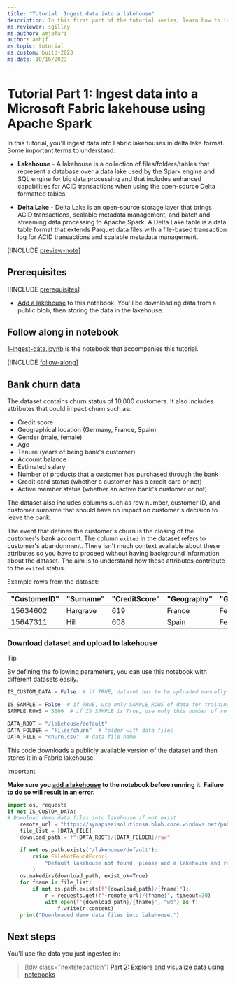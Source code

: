 ```yaml
---
title: "Tutorial: Ingest data into a lakehouse"
description: In this first part of the tutorial series, learn how to ingest a dataset into a Fabric lakehouse in delta lake format.
ms.reviewer: sgilley
ms.author: amjafari
author: amhjf
ms.topic: tutorial
ms.custom: build-2023
ms.date: 10/16/2023
---
```


# Tutorial Part 1: Ingest data into a Microsoft Fabric lakehouse using Apache Spark

In this tutorial, you'll ingest data into Fabric lakehouses in delta lake format. Some important terms to understand:

* **Lakehouse** - A lakehouse is a collection of files/folders/tables that represent a database over a data lake used by the Spark engine and SQL engine for big data processing and that includes enhanced capabilities for ACID transactions when using the open-source Delta formatted tables.

* **Delta Lake**  - Delta Lake is an open-source storage layer that brings ACID transactions, scalable metadata management, and batch and streaming data processing to Apache Spark. A Delta Lake table is a data table format that extends Parquet data files with a file-based transaction log for ACID transactions and scalable metadata management.

[!INCLUDE [preview-note](../includes/preview-note.md)]

## Prerequisites

[!INCLUDE [prerequisites](./includes/prerequisites.md)]

-  [Add a lakehouse](./tutorial-data-science-prepare-system.md#attach-a-lakehouse-to-the-notebooks) to this notebook. You'll be downloading data from a public blob, then storing the data in the lakehouse.

## Follow along in notebook

 [1-ingest-data.ipynb](https://github.com/microsoft/fabric-samples/blob/main/docs-samples/data-science/data-science-tutorial/01-ingest-data-into-fabric-lakehouse-using-apache-spark.ipynb) is the notebook that accompanies this tutorial.

[!INCLUDE [follow-along](./includes/follow-along.md)]

<!-- nbstart https://raw.githubusercontent.com/sdgilley/fabric-samples/sdg-new-happy-path/docs-samples/data-science/data-science-tutorial/1-ingest-data.ipynb -->


## Bank churn data

The dataset contains churn status of 10,000 customers. It also includes attributes that could impact churn such as:

* Credit score
* Geographical location (Germany, France, Spain)
* Gender (male, female)
* Age
* Tenure (years of being bank's customer)
* Account balance
* Estimated salary
* Number of products that a customer has purchased through the bank
* Credit card status (whether a customer has a credit card or not)
* Active member status (whether an active bank's customer or not)

The dataset also includes columns such as row number, customer ID, and customer surname that should have no impact on customer's decision to leave the bank. 

The event that defines the customer's churn is the closing of the customer's bank account. The column `exited` in the dataset refers to customer's abandonment. There isn't much context available about these attributes so you have to proceed without having background information about the dataset. The aim is to understand how these attributes contribute to the `exited` status.


Example rows from the dataset:

|"CustomerID"|"Surname"|"CreditScore"|"Geography"|"Gender"|"Age"|"Tenure"|"Balance"|"NumOfProducts"|"HasCrCard"|"IsActiveMember"|"EstimatedSalary"|"Exited"|
|---|---|---|---|---|---|---|---|---|---|---|---|---|
|15634602|Hargrave|619|France|Female|42|2|0.00|1|1|1|101348.88|1|
|15647311|Hill|608|Spain|Female|41|1|83807.86|1|0|1|112542.58|0|

### Download dataset and upload to lakehouse

> [!TIP]
> By defining the following parameters, you can use this notebook with different datasets easily.



```python
IS_CUSTOM_DATA = False  # if TRUE, dataset has to be uploaded manually

IS_SAMPLE = False  # if TRUE, use only SAMPLE_ROWS of data for training, otherwise use the entire data
SAMPLE_ROWS = 5000  # if IS_SAMPLE is True, use only this number of rows for training

DATA_ROOT = "/lakehouse/default"
DATA_FOLDER = "Files/churn"  # folder with data files
DATA_FILE = "churn.csv"  # data file name
```

This code downloads a publicly available version of the dataset and then stores it in a Fabric lakehouse.

> [!IMPORTANT]
> **Make sure you [add a lakehouse](./tutorial-data-science-prepare-system.md#attach-a-lakehouse-to-the-notebooks) to the notebook before running it. Failure to do so will result in an error.**


```python
import os, requests
if not IS_CUSTOM_DATA:
# Download demo data files into lakehouse if not exist
    remote_url = "https://synapseaisolutionsa.blob.core.windows.net/public/bankcustomerchurn"
    file_list = [DATA_FILE]
    download_path = f"{DATA_ROOT}/{DATA_FOLDER}/raw"

    if not os.path.exists("/lakehouse/default"):
        raise FileNotFoundError(
            "Default lakehouse not found, please add a lakehouse and restart the session."
        )
    os.makedirs(download_path, exist_ok=True)
    for fname in file_list:
        if not os.path.exists(f"{download_path}/{fname}"):
            r = requests.get(f"{remote_url}/{fname}", timeout=30)
            with open(f"{download_path}/{fname}", "wb") as f:
                f.write(r.content)
    print("Downloaded demo data files into lakehouse.")
```

<!-- nbend -->


## Next steps

You'll use the data you just ingested in:
 
> [!div class="nextstepaction"]
> [Part 2: Explore and visualize data using notebooks](tutorial-data-science-explore-notebook.md)
